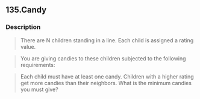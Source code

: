 ## 135.Candy

### Description

> There are N children standing in a line. Each child is assigned a rating value.

> You are giving candies to these children subjected to the following requirements:

> Each child must have at least one candy.
> Children with a higher rating get more candies than their neighbors.
> What is the minimum candies you must give?
